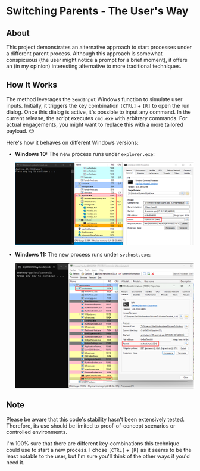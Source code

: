 # Switching Parents - The User's Way

## About
This project demonstrates an alternative approach to start processes under a different parent process. Although this approach is somewhat conspicuous (the user might notice a prompt for a brief moment), it offers an (in my opinion) interesting alternative to more traditional techniques.

## How It Works
The method leverages the `SendInput` Windows function to simulate user inputs. Initially, it triggers the key combination `[CTRL]` + `[R]` to open the run dialog. Once this dialog is active, it's possible to input any command. In the current release, the script executes `cmd.exe` with arbitrary commands. For actual engagements, you might want to replace this with a more tailored payload. 😉

Here's how it behaves on different Windows versions:

- **Windows 10:** The new process runs under `explorer.exe`:

  ![win10](images/process_hacker_win10.png)

- **Windows 11:** The new process runs under `svchost.exe`:

  ![win11](images/process_hacker_win11.png)

## Note
Please be aware that this code's stability hasn't been extensively tested. Therefore, its use should be limited to proof-of-concept scenarios or controlled environments.

I'm 100% sure that there are different key-combinations this technique could use to start a new process.
I chose `[CTRL]` + `[R]` as it seems to be the least notable to the user, but I'm sure you'll think of the other ways if you'd need it.
